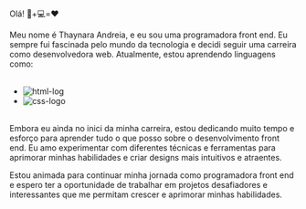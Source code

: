 Olá! :woman:+:computer:=:hearts:

Meu nome é Thaynara Andreia, e eu sou uma programadora front end. Eu sempre fui fascinada pelo mundo da tecnologia e decidi seguir uma carreira como desenvolvedora web. Atualmente, estou aprendendo linguagens como:
<br>
<br>
* <img src="https://img.shields.io/badge/HTML5-E34F26?style=for-the-badge&logo=html5&logoColor=white" alt="html-log" />
* <img src="https://img.shields.io/badge/CSS3-1572B6?style=for-the-badge&logo=css3&logoColor=white" alt="css-logo" />
<br>
Embora eu ainda no inici da minha carreira, estou dedicando muito tempo e esforço para aprender tudo o que posso sobre o desenvolvimento front end.
Eu amo experimentar com diferentes técnicas e ferramentas para aprimorar minhas habilidades e criar designs mais intuitivos e atraentes.

Estou animada para continuar minha jornada como programadora front end e espero ter a oportunidade de trabalhar em projetos desafiadores e interessantes que me permitam crescer e aprimorar minhas habilidades.

